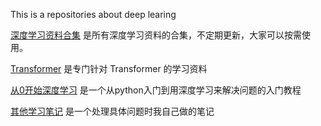 This is a repositories about deep learing

[深度学习资料合集](deeplearning_material.md) 是所有深度学习资料的合集，不定期更新，大家可以按需使用。

[Transformer](Awesome-Transformer-learning) 是专门针对 Transformer 的学习资料

[从0开始深度学习](从0开始深度学习) 是一个从python入门到用深度学习来解决问题的入门教程

[其他学习笔记](Notes) 是一个处理具体问题时我自己做的笔记
